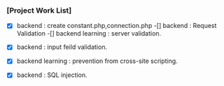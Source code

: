 ### [Project Work List]
-[x] backend : create constant.php,connection.php
-[] backend : Request Validation
-[] backend learning : server validation.
-[x] backend : input feild validation.
-[x] backend learning : prevention from cross-site scripting.
-[x] backend : SQL injection.


